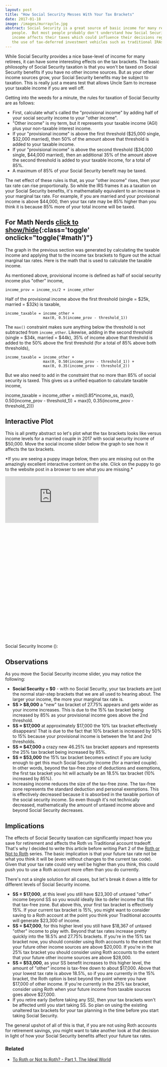 ```yaml
---
layout: post
title: "How Social Security Messes With Your Tax Brackets"
date: 2017-01-18
image: /images/murraycle.jpg
abstract: Social Security is a great source of basic income for many retired
   people.  But most people probably don't understand how Social Security
   income affects their taxes which could influence their decisions regarding
   the use of tax-deferred investment vehicles such as traditional IRAs.
---
```


While Social Security provides a nice base-level of income for many retirees,
it can have some interesting effects on the tax brackets.  The basic
philosophy of Social Security taxation is that you won't be taxed on Social
Security benefits if you have no other income sources.  But as your other income
sources grow, your Social Security benefits may be subject to taxation.  This is
really just a means test that allows Uncle Sam to increase your
taxable income if you are well off.

Getting into the weeds for a minute, the rules for taxation of Social Security
are as follows:

  * First, calculate what's called the "provisional income" by adding half of
  your social security income to your "other income".
  * "Other income" is my term, but it represents your taxable income (AGI) plus
  your non-taxable interest income.
  * If your "provisional income" is above the first threshold ($25,000 single,
    $32,000 married), then 50% of the amount above that threshold is
    added to your taxable income.
  * If your "provisional income" is above the second threshold ($34,000 single,
    $44,000 married), then an additional 35% of the amount above the second
    threshold is added to your taxable income, for a total of 85%.
  * A maximum of 85% of your Social Security benefit may be taxed.

The net effect of these rules is that, as your "other income" rises, then your
tax rate can rise proportionally.  So while the IRS frames it as a taxation on
your Social Security benefits, it's mathematially equivalent to an increase
in your marginal tax rate.  For example, if you are married and your provisional
income is above $44,000, then your tax rate may be 85% higher than you think it
is because 85% more of your total income will be taxed.

## For Math Nerds [click to show/hide](javascript:void(0);){:class='toggle' onclick="toggle('#math')"}

<div id='math' class='hidden' markdown='1'>
The graph in the previous section was generated by calculating the taxable income
and applying that to the income tax brackets to figure out the actual marginal
tax rates.  Here is the math that is used to calculate the taxable income.

As mentioned above, provisional income is defined as half of social security
income plus "other" income,

    income_prov = income_ss/2 + income_other

Half of the provisional income above the first threshold (single = $25k,
married = $32k) is taxable,

    income_taxable = income_other +
                     max(0, 0.5(income_prov - threshold_1))

The `max()` constraint makes sure anything below the threshold is not subtracted
from `income_other`.  Likewise, adding in the second threshold (single = $34k,
married = $44k), 35% of income above that threshold is added to the 50% above the
first threshold (for a total of 85% above both thresholds),

    income_taxable = income_other +
                     max(0, 0.50(income_prov - threshold_1)) +
                     max(0, 0.35(income_prov - threshold_2))

But we also need to add in the constraint that no more than 85% of social security
is taxed.  This gives us a unified equation to calculate taxable income,

<div markdown="1" class="highlight">
    income_taxable = income_other +
                     min(0.85*income_ss,
                         max(0, 0.50(income_prov - threshold_1)) +
                         max(0, 0.35(income_prov - threshold_2)))
</div>

</div>

## Interactive Plot

This is all pretty abstract so let's plot what the tax brackets looks like
versus income levels for a married couple in 2017 with social security income of
<span class="ss-income">$50,000</span>.  Move the social income slider below
the graph to see how it affects the tax brackets.

<div id="puppy" markdown="1">
  *If you are seeing a puppy image below, then you are missing out on the
  amazingly excellent interactive content on the site.
  Click on the puppy to go to the website post in a browser
  to see what you are missing.*

  [![puppy](http://www.randomdoggiegenerator.com/randomdoggie.php)](.)
</div>

<div id="taxBracketWithSS" class="chart">
    <svg></svg>
</div>

Social Security Income (<span class="ss-income"/>):

<div id="ss-income-slider" class="slider" align="center">
</div>


<style>
  .chart {
    clear: both;
  }
  .chart, svg {
    height: 360px;
  }
  .slider {
    width: 90%;
  }
  .nvd3 path.nv-line {
    stroke-width: 2.5px;
  }
  .nv-series-1 .hover {
    display: none;
  }
</style>

<script>
  d3.select('#puppy').remove();

  var salaryInc = 1000;
  var maxSalary = 250000;
  var deduction = 23300;
  var ssIncome = 50000;
  var ss50 = 32000;
  var ss85 = 44000;
  var maxBenefit = Math.round(2687*12*2*1.32/1000)*1000;

  var taxLevels = [0, deduction, 18650+deduction, 75900+deduction,
    153100+deduction, 233350 + deduction, 416700+deduction, 470700 + deduction, maxSalary*2];
  var taxBrackets = [0, 0.1, 0.15, 0.25, 0.28, 0.33, 0.35, 0.396];
  var salaryTicks = [];

  function taxBracket(income) {
    var i = 1;
    while (income >= taxLevels[i]) {
      i++
    }
    return taxBrackets[i-1];
  }

  function totalIncomeFor(incomeTaxable, incomeSS) {
      var f1 = incomeTaxable + incomeSS;
      var f2 = (incomeTaxable + 1.25*incomeSS + 0.5*ss50) / 1.5;
      var f3 = (incomeTaxable + 1.425*incomeSS + 0.5*ss50 + 0.35*ss85) / 1.85;
      return Math.max(incomeTaxable+0.15*incomeSS, Math.min(f1, f2, f3))
  }

  function taxRate() {
    var marginalTax = [];
    var prevTaxable = 0;
    var prevSalary = 0;
    var taxIdx = 0;
    var maxTaxableSS = ssIncome * 0.85;

    var incomeTicks = Array.from({length: maxSalary/salaryInc}, (e, k) => (k+1)*salaryInc);
    var taxVertices = taxLevels.map(function(e) { return Math.ceil(totalIncomeFor(e, ssIncome)) });
    var ssCap50 = Math.floor((1.1*ssIncome + 0.5*ss50) / 0.5);
    var ssCap85 = Math.floor((1.275*ssIncome + 0.5*ss50 + 0.35*ss85) / 0.85);
    var ssVertices = [ssIncome, ss50 + ssIncome/2 + 1, ss85 + ssIncome/2 + 1, ssCap50, ssCap85, ssCap85+1];

    salaryTicks =
      incomeTicks.concat(taxVertices, taxVertices.map((e) => (e-1)),
                         ssVertices, ssVertices.map((e) => (e+1)))
        .sort((a,b)=>(a-b))
        .filter(function(el,i,a){return i==a.indexOf(el);});

    return salaryTicks.filter((e,i) => e >= ssIncome).map(function(salary) {
      var income = salary - ssIncome;
      var provisional = income + ssIncome * 0.5;
      var taxableSS =
        Math.max(0, (provisional - ss50) * 0.50) +
        Math.max(0, (provisional - ss85) * 0.35);
      var taxable = income + Math.min(maxTaxableSS, taxableSS);
      var percent = taxBracket(taxable) * (taxable - prevTaxable) / (salary - prevSalary);
      prevTaxable = taxable;
      prevSalary = salary;

      return [salary,percent];
    });
  }

  function updateData() {
    var marginalTaxXY = taxRate();
    var data = [
    {
      name: 'Other Income',
      xy: marginalTaxXY,
      color: '#20aa20'
    },
    {
      name: 'Social Security',
      xy: [[0,0], [ssIncome, 0]],
      color: '#aa2020',
      width: 5
    },
    {
      name: 'Tax Free',
      xy: [[ssIncome,1.0], [totalIncomeFor(deduction, ssIncome), 1.0]],
      color: '#ffeeaa',
      width: 5,
      area: true
    },
    ];
    d3.selectAll(".ss-income").text(d3.format("$,f")(ssIncome))
    return d3.select('#taxBracketWithSS svg').datum(chartifyData(data));
  }
  var marginalTaxData = updateData();

  function newChart(chartData, interactive) {

    var aChart = nv.models.lineChart()
                  .interactive(interactive)
                  .useInteractiveGuideline(interactive)
                  .showLegend(true)
                  .showYAxis(true)
                  .showXAxis(true);

    aChart.xAxis
        .axisLabel('Total Income ($)')
        .tickFormat(d3.format('$,f'))
        .showMaxMin(false);

    aChart.yAxis     //Chart y-axis settings
        .axisLabel('Marginal Tax Rate')
        .tickFormat(d3.format('.0%'))
        .showMaxMin(false);

    aChart.xDomain([0.00, maxSalary]);
    aChart.yDomain([-0.01, 0.50]);

    chartData.call(aChart);

    //Update the chart when window resizes.
    nv.utils.windowResize(function() {
      aChart.update();
    });

    aChart.interactiveLayer.tooltip.contentGenerator(function (d) {
      var income = d.value;
      var taxRate = d.series[0].value;

      return "Total Income: <b>" + d3.format("$,f")(income) + "</b><br/>" +
          "SS Income: <b>" + d3.format("$,f")(ssIncome) + "</b><br/>" +
          "Other Income: <b>" + d3.format("$,f")(income-ssIncome) + "</b><br/>" +
          "Marginal Tax Rate: <b>" + d3.format(".4p")(taxRate) + "</b><br/>";
    });

    return aChart;
  }

  function chartifyData(data) {
    //Line chart data should be sent as an array of series objects.
    return data.map(function(obj) {
      return {
        values: obj.xy.map(function(el) { return {x: el[0], y: el[1]} }),
        key: obj.name,
        color: obj.color,
        area: obj.area ? true : false,
        disabled: obj.disabled ? true : false
      }
    });
  }

  rothChart = newChart(marginalTaxData, true);
  nv.addGraph(rothChart);

  d3.select('#ss-income-slider').call(d3.slider().axis(d3.svg.axis().ticks(11)).min(0).max(maxBenefit).step(1000).value(ssIncome).on("slide", function(evt, ssi) {
    salaryInc = 100000;
    ssIncome = ssi;
    updateData().call(rothChart);
  }).on("slideend", function(evt, ssi) {
    salaryInc = 1000;
    ssIncome = ssi;
    updateData().call(rothChart);
  }));

</script>

## Observations

As you move the Social Security income slider, you may notice the following:

  * **Social Security = $0** - with no Social Security, your tax brackets are
  just the normal stair-step brackets that we are all used to hearing about.
  The larger your income, the more your marginal tax rate is.
  * **SS > $8,000** a "new" tax bracket of 27.75% appears and gets wider as your
  income increases.  This is due to the 15% tax bracket being increased by 85%
  as your provisional income goes above the 2nd threshold.
  * **SS ≈ $17,000** at approximately $17,000 the 10% tax bracket effectively
  disappears!  That is due to the fact that 10% bracket is increased by 50% to 15%
  because your provisional income is between the 1st and 2nd thresholds.
  * **SS ≈ $47,000** a crazy new 46.25% tax bracket appears and represents the
  25% tax bracket being increased by 85%.  
  * **SS ≈ $53,000** the 15% tax bracket becomes extinct if you are lucky enough
  to get this much Social Security income (for a married couple).  In other words,
  beyond the tax-free zone of deductions and exemptions, the first tax bracket
  you hit will actually be an 18.5% tax bracket (10% increased by 85%).
  * Increasing income reduces the size of the tax-free zone.  The tax-free zone
  represents the standard deduction and personal exemptions.  This is effectively
  decreased because it is absorbed in the taxable portion of the social security
  income.  So even though it's not technically decreased, mathematically the
  amount of untaxed income above and beyond Social Security decreases.

## Implications

The effects of Social Security taxation can significantly impact how you save
for retirement and affects the Roth vs Traditional account tradeoff.
That's why I decided to write this article before writing Part 2 of the
[Roth or Not to Roth](/to-roth-or-not-to-roth-part-1/) series.
The basic implication is that your future tax rate not be what you think it will
be (even without changes to the current tax code).
Given that your tax rate could very well be higher than you think, this could
push you to use a Roth account more often than you do currently.

There's not a single solution for all cases, but let's break it down a little
for different levels of Social Security income.

  * **SS = $17,000**, at this level you still have $23,300 of untaxed "other"
  income beyond
  SS so you would ideally like to defer income that fills that tax-free zone.  But above
  this, your first tax bracket is effectively 15%.  If your current tax bracket
  is 15%, you might want to consider saving to a Roth account at the point you think
  your Traditional accounts will generate $23,300 of income.
  * **SS = $47,000**, for this higher level you still have $18,367 of untaxed
  "other" income to play with.
  Beyond that tax rates increase pretty quickly into the 18.5% and
  27.75% brackets.  If you're in the 15% tax bracket now, you should consider
  using Roth accounts to the extent that your future other income sources are
  above $20,000.
  If you're in the 25% tax bracket you should consider using Roth accounts to
  the extent that your future other income sources are above $28,000.
  * **SS = $53,000**, as your SS benefit increases to this higher level,
  the amount of "other" income is tax-free down to about $17,000.
  Above that your lowest tax rate is above 18.5%, so if you are currently in
  the 15% bracket, the Roth option is best beyond the point where you have
  $17,000 of other income.  If you're currently in the 25% tax bracket,
  consider using Roth when your future income from taxable sources goes above $27,000.
  * If you retire early (before taking any SS), then your tax brackets won't
  be affected until you start taking SS.  So plan on using the existing unaltered
  tax brackets for your tax planning in the time before you start taking
  Social Security.

The general upshot of all of this is that, if you are not using
Roth accounts for retirement savings, you might want to take another look at that
decision in light of how your Social Security benefits affect your future tax rates.

### Related

 * [To Roth or Not to Roth? - Part 1, The Ideal World](/to-roth-or-not-to-roth-part-1/)
